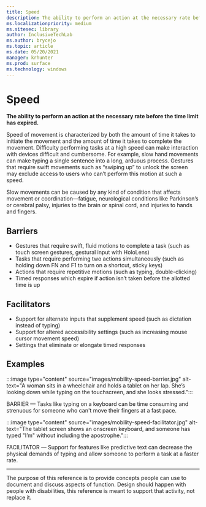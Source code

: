 ```yaml
---
title: Speed
description: The ability to perform an action at the necessary rate before the time limit has expired
ms.localizationpriority: medium
ms.sitesec: library
author: InclusiveTechLab
ms.author: brycejo 
ms.topic: article
ms.date: 05/20/2021
manager: krhunter
ms.prod: surface
ms.technology: windows
---
```


# Speed

**The ability to perform an action at the necessary rate before the time limit has expired.**

Speed of movement is characterized by both the amount of time it takes to initiate the movement and the amount of time it takes to complete the movement. Difficulty performing tasks at a high speed can make interaction with devices difficult and cumbersome. For example, slow hand movements can make typing a single sentence into a long, arduous process. Gestures that require swift movements such as “swiping up” to unlock the screen may exclude access to users who can’t perform this motion at such a speed.

Slow movements can be caused by any kind of condition that affects movement or coordination—fatigue, neurological conditions like Parkinson’s or cerebral palsy, injuries to the brain or spinal cord, and injuries to hands and fingers.


## Barriers
* Gestures that require swift, fluid motions to complete a task (such as touch screen gestures, gestural input with HoloLens)​
* Tasks that require performing two actions simultaneously (such as holding down FN and F1 to turn on a shortcut, sticky keys)​
* Actions that require repetitive motions (such as typing, double-clicking)​
* Timed responses which expire if action isn’t taken before the allotted time is up​

## Facilitators

* Support for alternate inputs that supplement speed (such as dictation instead of typing)​
* Support for altered accessibility settings (such as increasing mouse cursor movement speed)​
* Settings that eliminate or elongate timed responses​


## Examples

:::image type="content" source="images/mobility-speed-barrier.jpg" alt-text="A woman sits in a wheelchair and holds a tablet on her lap. She’s looking down while typing on the touchscreen, and she looks stressed.":::

BARRIER — Tasks like typing on a keyboard can be time consuming and strenuous for someone who can't move their fingers at a fast pace.

:::image type="content" source="images/mobility-speed-facilitator.jpg" alt-text="The tablet screen shows an onscreen keyboard, and someone has typed &quot;I’m&quot; without including the apostrophe.":::

FACILITATOR — Support for features like predictive text can decrease the physical demands of typing and allow someone to perform a task at a faster rate.

[comment]: # (Footer statement)
___
The purpose of this reference is to provide concepts people can use to document and discuss aspects of function. Design should happen with people with disabilities, this reference is meant to support that activity, not replace it. 